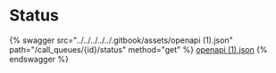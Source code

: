 # Status

{% swagger src="../../../../../.gitbook/assets/openapi (1).json" path="/call_queues/{id}/status" method="get" %}
[openapi (1).json](<../../../../../.gitbook/assets/openapi (1).json>)
{% endswagger %}
